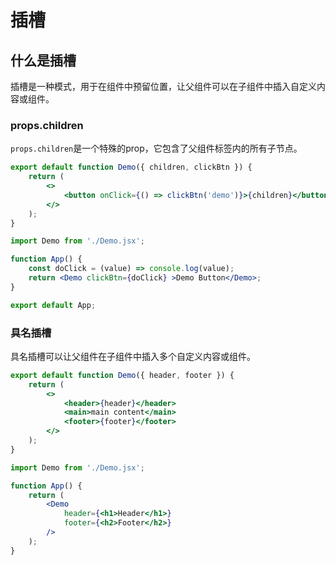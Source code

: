 # 插槽

## 什么是插槽
插槽是一种模式，用于在组件中预留位置，让父组件可以在子组件中插入自定义内容或组件。

### props.children
`props.children`是一个特殊的prop，它包含了父组件标签内的所有子节点。
```jsx
export default function Demo({ children, clickBtn }) {
    return (
        <>
            <button onClick={() => clickBtn('demo')}>{children}</button>
        </>
    );
}
```
```jsx
import Demo from './Demo.jsx';

function App() {
    const doClick = (value) => console.log(value);
    return <Demo clickBtn={doClick} >Demo Button</Demo>;
}

export default App;
```

### 具名插槽
具名插槽可以让父组件在子组件中插入多个自定义内容或组件。
```jsx
export default function Demo({ header, footer }) {
    return (
        <>
            <header>{header}</header>
            <main>main content</main>
            <footer>{footer}</footer>
        </>
    );
}
```
```jsx
import Demo from './Demo.jsx';

function App() {
    return (
        <Demo
            header={<h1>Header</h1>}
            footer={<h2>Footer</h2>}
        />
    );
}
```